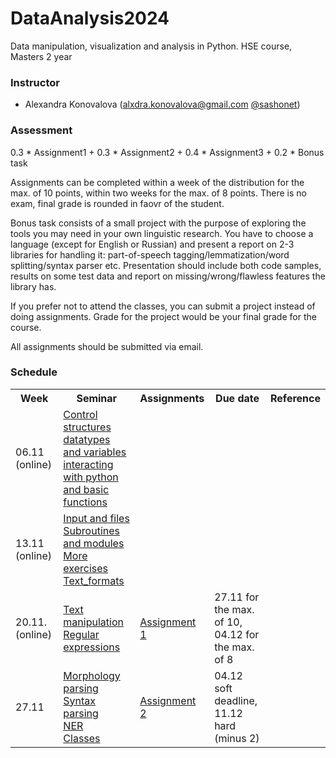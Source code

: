 # DataAnalysis2024
Data manipulation, visualization and analysis in Python. HSE course, Masters 2 year

### Instructor
* Alexandra Konovalova (alxdra.konovalova@gmail.com [@sashonet](https://t.me/sashonet))

### Assessment

0.3 * Assignment1 + 0.3 * Assignment2 + 0.4 * Assignment3 + 0.2 * Bonus task


Assignments can be completed within a week of the distribution for the max. of 10 points, within two weeks for the max. of 8 points.
There is no exam, final grade is rounded in faovr of the student. 


Bonus task consists of a small project with the purpose of exploring the tools you may need in your own linguistic research. You have to choose a language (except for English or Russian) and present a report on 2-3 libraries for handling it: part-of-speech tagging/lemmatization/word splitting/syntax parser etc. Presentation should include both code samples, results on some test data and report on missing/wrong/flawless features the library has.

If you prefer not to attend the classes, you can submit a project instead of doing assignments. Grade for the project would be your final grade for the course. 

All assignments should be submitted via email. 

### Schedule
<table>
  <tr>
    <th>Week</th>
    <th>Seminar</th>
    <th>Assignments</th>
    <th>Due date</th>
    <th>Reference</th>
  </tr>
   <tr>
    <td>06.11 (online)</td>
    <td><a href=https://github.com/vydra-v-getrax/DataAnalysis2024/blob/main/week1/PBSem3.ipynb>Control structures</a>
    <br><a href=https://github.com/vydra-v-getrax/DataAnalysis2024/blob/main/week1/datatypes%20and%20variables.md>datatypes and variables</a>
    <br><a href=https://github.com/vydra-v-getrax/DataAnalysis2024/blob/main/week1/interacting%20with%20python%20and%20basic%20functions.md>interacting with python and basic functions</td>
    <td></td>
    <td></td>
    <td></td>
 </tr>
 <tr>
  <td>13.11 (online)</td>
  <td><a href=https://github.com/vydra-v-getrax/DataAnalysis2024/blob/main/week2/PBSem4.ipynb>Input and files</a>
    <br><a href=https://github.com/vydra-v-getrax/DataAnalysis2024/blob/main/week2/PBSem5.ipynb>Subroutines and modules</a>
    <br><a href=https://github.com/vydra-v-getrax/DataAnalysis2024/blob/main/week2/Exercise%20machine.ipynb>More exercises</a>
    <br><a href=https://github.com/vydra-v-getrax/DataAnalysis2024/blob/main/week2/Text_formats.ipynb>Text_formats</a></td>
  <td></td>
  <td></td>
   <td></td>
</tr>
<tr>
  <td>20.11. (online)</td>
  <td><a href=https://github.com/vydra-v-getrax/DataAnalysis2024/blob/main/week3/TextManipulation(1).ipynb>Text manipulation</a>
    <br><a href=https://github.com/vydra-v-getrax/DataAnalysis2024/blob/main/week3/RE.ipynb>Regular expressions</a></td>
  <td><a href=https://github.com/vydra-v-getrax/DataAnalysis2024/blob/main/DA_Assignment1.ipynb>Assignment 1</a></td>
  <td>27.11 for the max. of 10, <br>04.12 for the max. of 8</td>
  <td></td>
</tr>
<tr>
  <td>27.11 </td>
  <td><a href=https://github.com/vydra-v-getrax/DataAnalysis2024/blob/main/week4/PPSem1.ipynb>Morphology parsing</a>
  <br><a href=https://github.com/vydra-v-getrax/DataAnalysis2024/blob/main/week4/PP_SpaCy.ipynb>Syntax parsing</a>
  <br><a href=https://github.com/vydra-v-getrax/DataAnalysis2024/blob/main/week4/NER.ipynb>NER</a>
  <br><a href=https://github.com/vydra-v-getrax/DataAnalysis2024/blob/main/week4/PP_classes.ipynb>Classes</a></td>
  <td><a href=https://github.com/vydra-v-getrax/DataAnalysis2024/blob/main/DA_Assignment2.ipynb>Assignment 2</a></td>
  <td>04.12 soft deadline, <br>11.12 hard (minus 2)</td>
  <td></td>
</tr>
</table>
